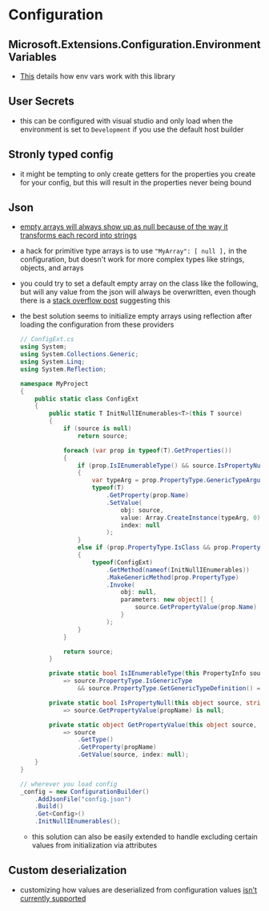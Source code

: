 # Configuration

## Microsoft.Extensions.Configuration.EnvironmentVariables

- [This](https://docs.microsoft.com/en-us/aspnet/core/fundamentals/configuration/?view=aspnetcore-5.0#environment-variables) details how env vars work with this library

## User Secrets

- this can be configured with visual studio and only load when the environment is set to `Development` if you use the default host builder

## Stronly typed config

- it might be tempting to only create getters for the properties you create for your config, but this will result in the properties never being bound

## Json

- [empty arrays will always show up as null because of the way it transforms each record into strings](https://github.com/dotnet/extensions/issues/1341)
- a hack for primitive type arrays is to use `"MyArray": [ null ],` in the configuration, but doesn't work for more complex types like strings, objects, and arrays
- you could try to set a default empty array on the class like the following, but will any value from the json will always be overwritten, even though there is a [stack overflow post](https://stackoverflow.com/questions/46935614/why-does-a-property-get-initialized-to-a-null-instead-of-an-empty-list-from-conf) suggesting this
- the best solution seems to initialize empty arrays using reflection after loading the configuration from these providers

    ```cs
    // ConfigExt.cs
    using System;
    using System.Collections.Generic;
    using System.Linq;
    using System.Reflection;

    namespace MyProject
    {
        public static class ConfigExt
        {
            public static T InitNullIEnumerables<T>(this T source)
            {
                if (source is null)
                    return source;

                foreach (var prop in typeof(T).GetProperties())
                {
                    if (prop.IsIEnumerableType() && source.IsPropertyNull(prop.Name))
                    {
                        var typeArg = prop.PropertyType.GenericTypeArguments.First();
                        typeof(T)
                            .GetProperty(prop.Name)
                            .SetValue(
                                obj: source,
                                value: Array.CreateInstance(typeArg, 0),
                                index: null
                            );
                    }
                    else if (prop.PropertyType.IsClass && prop.PropertyType != typeof(string))
                    {
                        typeof(ConfigExt)
                            .GetMethod(nameof(InitNullIEnumerables))
                            .MakeGenericMethod(prop.PropertyType)
                            .Invoke(
                                obj: null,
                                parameters: new object[] {
                                    source.GetPropertyValue(prop.Name)
                                }
                            );
                    }
                }

                return source;
            }

            private static bool IsIEnumerableType(this PropertyInfo source)
                => source.PropertyType.IsGenericType
                    && source.PropertyType.GetGenericTypeDefinition() == typeof(IEnumerable<>);

            private static bool IsPropertyNull(this object source, string propName)
                => source.GetPropertyValue(propName) is null;

            private static object GetPropertyValue(this object source, string propName)
                => source
                    .GetType()
                    .GetProperty(propName)
                    .GetValue(source, index: null);
        }
    }
    ```

    ```cs
    // wherever you load config
    _config = new ConfigurationBuilder()
        .AddJsonFile("config.json")
        .Build()
        .Get<Config>()
        .InitNullIEnumerables();
    ```

  - this solution can also be easily extended to handle excluding certain values from initialization via attributes

## Custom deserialization

- customizing how values are deserialized from configuration values [isn't currently supported](https://github.com/dotnet/runtime/issues/36540)
